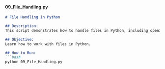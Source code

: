 
#### **09_File_Handling.py**
```markdown
# File Handling in Python

## Description:
This script demonstrates how to handle files in Python, including opening, reading, writing, and closing files.

## Objective:
Learn how to work with files in Python.

## How to Run:
```bash
python 09_File_Handling.py
